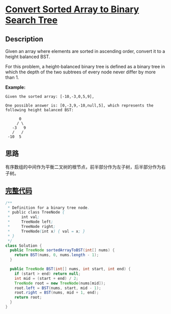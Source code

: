 # [Convert Sorted Array to Binary Search Tree][title]

## Description

Given an array where elements are sorted in ascending order, convert it to a height balanced BST.

For this problem, a height-balanced binary tree is defined as a binary tree in which the depth of the two subtrees of every node never differ by more than 1.


**Example:**

```
Given the sorted array: [-10,-3,0,5,9],

One possible answer is: [0,-3,9,-10,null,5], which represents the following height balanced BST:

      0
     / \
   -3   9
   /   /
 -10  5
```

## 思路

有序数组的中间作为平衡二叉树的根节点，前半部分作为左子树，后半部分作为右子树。


## [完整代码][src]

```java
/**
 * Definition for a binary tree node.
 * public class TreeNode {
 *     int val;
 *     TreeNode left;
 *     TreeNode right;
 *     TreeNode(int x) { val = x; }
 * }
 */
class Solution {
  public TreeNode sortedArrayToBST(int[] nums) {
    return BST(nums, 0, nums.length - 1);
  }

  public TreeNode BST(int[] nums, int start, int end) {
    if (start > end) return null;
    int mid = (start + end) / 2;
    TreeNode root = new TreeNode(nums[mid]);
    root.left = BST(nums, start, mid - 1);
    root.right = BST(nums, mid + 1, end);
    return root;
  }
}
```

[title]: https://leetcode.com/problems/convert-sorted-array-to-binary-search-tree
[src]: https://github.com/andavid/leetcode-java/blob/master/src/com/andavid/leetcode/_108/Solution.java
